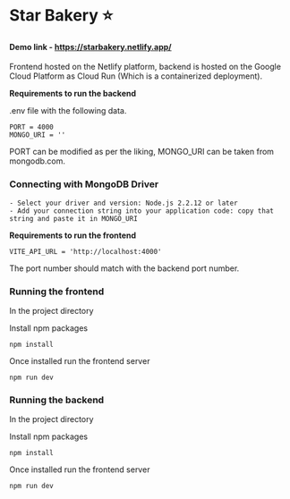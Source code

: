 # Star Bakery ⭐

#### Demo link - https://starbakery.netlify.app/

Frontend hosted on the Netlify platform, backend is hosted on the Google Cloud Platform as Cloud Run (Which is a containerized deployment).  

**Requirements to run the backend**

.env file with the following data.

    PORT = 4000
    MONGO_URI = ''

PORT can be modified as per the liking, MONGO_URI can be taken from mongodb.com.

### Connecting with MongoDB Driver

    - Select your driver and version: Node.js 2.2.12 or later
    - Add your connection string into your application code: copy that string and paste it in MONGO_URI

**Requirements to run the frontend**

    VITE_API_URL = 'http://localhost:4000'

The port number should match with the backend port number.

### Running the frontend

In the project directory

Install npm packages

```
npm install
```

Once installed run the frontend server

```
npm run dev
```

### Running the backend

In the project directory

Install npm packages

```
npm install
```

Once installed run the frontend server

```
npm run dev
```
